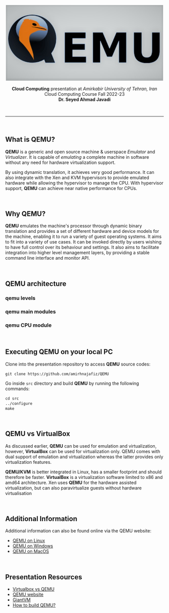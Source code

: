 <p align="center">
  <img src="assets/readme/logo.jpg" alt="logo" width="500" />
</p>

<p align="center">
  <b>Cloud Computing</b> presentation at <i>Amirkabir University of Tehran, Iran</i><br />
  Cloud Computing Course Fall 2022-23<br />
  <b>Dr. Seyed Ahmad Javadi</b>
</p>

<br />

___

<br />

## What is QEMU?

**QEMU** is a generic and open source machine & userspace _Emulator_ and _Virtualizer_. 
It is capable of _emulating_ a complete machine in software without any
need for hardware virtualization support. 

By using dynamic translation, it achieves very good performance. It can also integrate with 
the Xen and KVM hypervisors to provide emulated hardware while allowing the hypervisor to manage the CPU. 
With hypervisor support, **QEMU** can achieve near native performance for CPUs.

<br />

## Why QEMU?

**QEMU** emulates the machine's processor through dynamic binary translation and provides a set of
different hardware and device models for the machine, enabling it to run a variety of guest operating systems.
It aims to fit into a variety of use cases. It can be invoked directly by users wishing to have full control over its behaviour and settings.
It also aims to facilitate integration into higher level management layers, by providing a stable command line interface and monitor API.

<br />

## QEMU architecture

### qemu levels

### qemu main modules

### qemu CPU module

<br />

## Executing QEMU on your local PC

Clone into the presentation repository to access **QEMU** source codes:

```shell
git clone https://github.com/amirhnajafiz/QEMU
```

Go inside ```src``` directory and build **QEMU** by running the following commands:

```shell
cd src
../configure
make
```

<br />

## QEMU vs VirtualBox

As discussed earlier, **QEMU** can be used for emulation and virtualization, however, **VirtualBox** can be used for virtualization only. QEMU comes with dual support of emulation and virtualization whereas the latter provides only virtualization features.

**QEMU/KVM** is better integrated in Linux, has a smaller footprint and should therefore be faster. **VirtualBox** is a virtualization software limited to x86 and amd64 architecture. Xen uses **QEMU** for the hardware assisted virtualization, but can also paravirtualize guests without hardware virtualisation

<br />

## Additional Information

Additional information can also be found online via the QEMU website:

- [QEMU on Linux](https://www.qemu.org/download/#linux)
- [QEMU on Windows](https://www.qemu.org/download/#windows)
- [QEMU on MacOS](https://www.qemu.org/download/#macos)

<br />

## Presentation Resources

- [Virtualbox vs QEMU](https://linuxhint.com/qemu-vs-virtualbox/#:~:text=Key%20Differences%20between%20QEMU%20and,latter%20provides%20only%20virtualization%20features.)
- [QEMU website](https://www.qemu.org/)
- [GiantVM](https://github.com/GiantVM/QEMU)
- [How to build QEMU?](https://www.howtogeek.com/devops/how-to-use-qemu-to-boot-another-os/)
